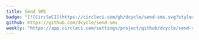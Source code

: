 ```yaml
---
title: Send SMS
badge: "[![CircleCI](https://circleci.com/gh/dcycle/send-sms.svg?style=svg)](https://circleci.com/gh/dcycle/send-sms)"
github: https://github.com/dcycle/send-sms
weekly: "https://app.circleci.com/settings/project/github/dcycle/send-sms/triggers"
---
```

